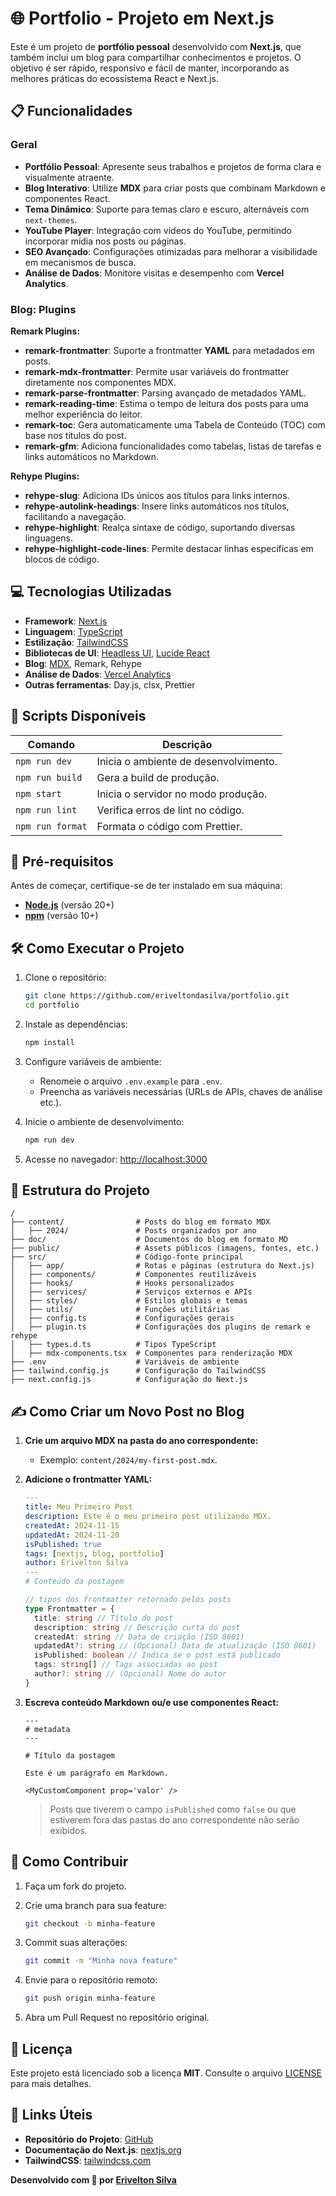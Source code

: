 # 🌐 **Portfolio - Projeto em Next.js**

Este é um projeto de **portfólio pessoal** desenvolvido com **Next.js**, que também inclui um blog para compartilhar conhecimentos e projetos. O objetivo é ser rápido, responsivo e fácil de manter, incorporando as melhores práticas do ecossistema React e Next.js.

## 📋 **Funcionalidades**

### Geral

- **Portfólio Pessoal**: Apresente seus trabalhos e projetos de forma clara e visualmente atraente.
- **Blog Interativo**: Utilize **MDX** para criar posts que combinam Markdown e componentes React.
- **Tema Dinâmico**: Suporte para temas claro e escuro, alternáveis com `next-themes`.
- **YouTube Player**: Integração com vídeos do YouTube, permitindo incorporar mídia nos posts ou páginas.
- **SEO Avançado**: Configurações otimizadas para melhorar a visibilidade em mecanismos de busca.
- **Análise de Dados**: Monitore visitas e desempenho com **Vercel Analytics**.

### Blog: Plugins

**Remark Plugins:**

- **remark-frontmatter**: Suporte a frontmatter **YAML** para metadados em posts.
- **remark-mdx-frontmatter**: Permite usar variáveis do frontmatter diretamente nos componentes MDX.
- **remark-parse-frontmatter**: Parsing avançado de metadados YAML.
- **remark-reading-time**: Estima o tempo de leitura dos posts para uma melhor experiência do leitor.
- **remark-toc**: Gera automaticamente uma Tabela de Conteúdo (TOC) com base nos títulos do post.
- **remark-gfm**: Adiciona funcionalidades como tabelas, listas de tarefas e links automáticos no Markdown.

**Rehype Plugins:**

- **rehype-slug**: Adiciona IDs únicos aos títulos para links internos.
- **rehype-autolink-headings**: Insere links automáticos nos títulos, facilitando a navegação.
- **rehype-highlight**: Realça sintaxe de código, suportando diversas linguagens.
- **rehype-highlight-code-lines**: Permite destacar linhas específicas em blocos de código.

## 💻 **Tecnologias Utilizadas**

- **Framework**: [Next.js](https://nextjs.org/)
- **Linguagem**: [TypeScript](https://www.typescriptlang.org/)
- **Estilização**: [TailwindCSS](https://tailwindcss.com/)
- **Bibliotecas de UI**: [Headless UI](https://headlessui.dev/), [Lucide React](https://lucide.dev/)
- **Blog**: [MDX](https://mdxjs.com/), Remark, Rehype
- **Análise de Dados**: [Vercel Analytics](https://vercel.com/docs/analytics/)
- **Outras ferramentas**: Day.js, clsx, Prettier

## 🚀 **Scripts Disponíveis**

| Comando          | Descrição                             |
| ---------------- | ------------------------------------- |
| `npm run dev`    | Inicia o ambiente de desenvolvimento. |
| `npm run build`  | Gera a build de produção.             |
| `npm start`      | Inicia o servidor no modo produção.   |
| `npm run lint`   | Verifica erros de lint no código.     |
| `npm run format` | Formata o código com Prettier.        |

## 📖 **Pré-requisitos**

Antes de começar, certifique-se de ter instalado em sua máquina:

- **[Node.js](https://nodejs.org/)** (versão 20+)
- **[npm](https://www.npmjs.com/)** (versão 10+)

## 🛠️ **Como Executar o Projeto**

1. Clone o repositório:

   ```bash
   git clone https://github.com/eriveltondasilva/portfolio.git
   cd portfolio
   ```

2. Instale as dependências:

   ```bash
   npm install
   ```

3. Configure variáveis de ambiente:

   - Renomeie o arquivo `.env.example` para `.env`.
   - Preencha as variáveis necessárias (URLs de APIs, chaves de análise etc.).

4. Inicie o ambiente de desenvolvimento:

   ```bash
   npm run dev
   ```

5. Acesse no navegador: [http://localhost:3000](http://localhost:3000)

## 📁 **Estrutura do Projeto**

```plaintext
/
├── content/                # Posts do blog em formato MDX
│   ├── 2024/               # Posts organizados por ano
├── doc/                    # Documentos do blog em formato MD
├── public/                 # Assets públicos (imagens, fontes, etc.)
├── src/                    # Código-fonte principal
│   ├── app/                # Rotas e páginas (estrutura do Next.js)
│   ├── components/         # Componentes reutilizáveis
│   ├── hooks/              # Hooks personalizados
│   ├── services/           # Serviços externos e APIs
│   ├── styles/             # Estilos globais e temas
│   ├── utils/              # Funções utilitárias
│   ├── config.ts           # Configurações gerais
│   ├── plugin.ts           # Configurações dos plugins de remark e rehype
│   ├── types.d.ts          # Tipos TypeScript
│   ├── mdx-components.tsx  # Componentes para renderização MDX
├── .env                    # Variáveis de ambiente
├── tailwind.config.js      # Configuração do TailwindCSS
├── next.config.js          # Configuração do Next.js
```

## ✍️ **Como Criar um Novo Post no Blog**

1. **Crie um arquivo MDX na pasta do ano correspondente:**

   - Exemplo: `content/2024/my-first-post.mdx`.

2. **Adicione o frontmatter YAML:**

   ```yaml
   ---
   title: Meu Primeiro Post
   description: Este é o meu primeiro post utilizando MDX.
   createdAt: 2024-11-15
   updatedAt: 2024-11-20
   isPublished: true
   tags: [nextjs, blog, portfolio]
   author: Erivelton Silva
   ---
   # Conteúdo da postagem
   ```

   ```ts
   // tipos dos frontmatter retornado pelos posts
   type Frontmatter = {
     title: string // Título do post
     description: string // Descrição curta do post
     createdAt: string // Data de criação (ISO 8601)
     updatedAt?: string // (Opcional) Data de atualização (ISO 8601)
     isPublished: boolean // Indica se o post está publicado
     tags: string[] // Tags associadas ao post
     author?: string // (Opcional) Nome do autor
   }
   ```

3. **Escreva conteúdo Markdown ou/e use componentes React:**

   ```mdx
   ---
   # metadata
   ---

   # Título da postagem

   Este é um parágrafo em Markdown.

   <MyCustomComponent prop='valor' />
   ```

   > Posts que tiverem o campo `isPublished` como `false` ou que estiverem fora das pastas do ano correspondente não serão exibidos.

## 🤝 **Como Contribuir**

1. Faça um fork do projeto.
2. Crie uma branch para sua feature:

   ```bash
   git checkout -b minha-feature
   ```

3. Commit suas alterações:

   ```bash
   git commit -m "Minha nova feature"
   ```

4. Envie para o repositório remoto:

   ```bash
   git push origin minha-feature
   ```

5. Abra um Pull Request no repositório original.

## 📜 **Licença**

Este projeto está licenciado sob a licença **MIT**. Consulte o arquivo [LICENSE](LICENSE) para mais detalhes.

## 🔗 **Links Úteis**

- **Repositório do Projeto**: [GitHub](https://github.com/eriveltondasilva/portfolio)
- **Documentação do Next.js**: [nextjs.org](https://nextjs.org/)
- **TailwindCSS**: [tailwindcss.com](https://tailwindcss.com/)

**Desenvolvido com 💙 por [Erivelton Silva](https://github.com/eriveltondasilva/)**
